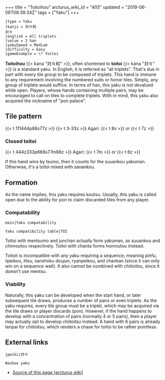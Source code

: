 +++
title = "Toitoihou"
arcturus_wiki_id = "405"
updated = "2019-06-06T08:39:24Z"
tags = ["Yaku"]
+++

```yaku
|type = Yaku
|kanji = 対々和
対々
|english = All triplets
|value = 2 han
|yakuSpeed = Medium
|difficulty = Easy
|gameExample = \* Toitoi
```

**Toitoihou** {{< kana "対々和" >}}, often shortened to **toitoi** {{< kana "対々" >}} is a standard
yaku. In English, it is referred as "all triplets". That's due in part with every tile group to be
composed of triplets. This hand is immune to any requirement involving the numbered suits or honor
tiles. Simply, any group of triplets would suffice. In terms of han, this yaku is not devalued while
open. Players, whose hands containing multiple pairs, may be encouraged to call on tiles to complete
triplets. With in mind, this yaku also acquired the nickname of "pon palace".

## Tile pattern

{{< t 111444p88s77z >}} {{< t 3-33z >}} Agari: {{< t 8s >}} or {{< t 7z >}}

### Closed toitoi

{{< t 444z333p666s77m66z >}} Agari: {{< t 7m >}} or {{< t 6z >}}

If this hand wins by tsumo, then it counts for the suuankou yakuman. Otherwise, it's a toitoi mixed
with sanankou.

## Formation

As the name implies, this yaku requires koutsu. Usually, this yaku is called open due to the ability
for pon to claim discarded tiles from any player.

### Compatability

`main|Yaku compatability`

`Yaku compatibility table|TOI`

Toitoi with mentsumo and junchan actually form yakuman, as suuankou and chinroutou respectively.
Toitoi with chanta forms honroutou instead.

Toitoit is incompatible with any yaku requiring a sequence, meaning pinfu, iipeikou, ittsu, sanshoku
doujun, ryanpeikou, and chankan (since it can only win on a sequence wait). It also cannot be
combined with chiitoitsu, since it doesn't use mentsu.

### Viability

Naturally, this yaku can be developed when the start hand, or later subsequent tile draws, produces
a number of pairs or even triplets. As the yaku requires, every tile group must be a triplet, which
may be acquired via the tile draws or player discards (pon). However, if the hand happens to develop
with a concentration of pairs (normally 4 or 5 pairs), then a player may actually opt to develop
chiitoitsu instead. A hand with 6 pairs is already tenpai for chiitoitsu, which renders a chase for
toitoi to be rather pointless.

## External links

`jpwiki|対々`

`Navbox yaku`

- [Source of this page [arcturus wiki]](http://arcturus.su/wiki/Toitoihou)
